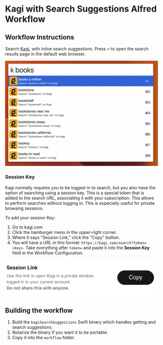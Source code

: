 # Kagi with Search Suggestions Alfred Workflow

## Workflow Instructions

Search [Kagi](https://kagi.com), with inline search suggestions. Press <kbd>↩</kbd> to open the search results page in the default web browser.

![Search suggestions](workflow/results.png)

### Session Key

Kagi normally requires you to be logged-in to search, but you also have the option of searching using a session key. This is a special token that is added to the search URL, associating it with your subscription. This allows to perform searches without logging in. This is especially useful for private browsing sessions.

To add your session Key:
1. Go to kagi.com
2. Click the hamburger menu in the upper-right corner.
3. Where it says "Session Link," click the "Copy" button.
4. You will have a URL in this format: `https://kagi.com/search?token=<key>`. Take everything after `token=` and paste it into the **Session Key** field in the Workflow Configuration.

![Showing the Session Key section of Kagi Settings](workflow/session_key.png)

## Building the workflow

1. Build the `kagiSearchSuggestions` Swift binary which handles getting and search suggestions.
2. Notarize the binary if you want it to be portable.
3. Copy it into the `workflow` folder.